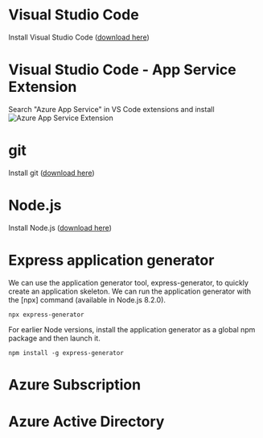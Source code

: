 # Visual Studio Code
Install Visual Studio Code ([download here](https://code.visualstudio.com/download))

# Visual Studio Code - App Service Extension
Search "Azure App Service" in VS Code extensions and install
![Azure App Service Extension](images/00/vs_code_app_service_extension.jp)

# git
Install git ([download here](https://git-scm.com/downloads))

# Node.js
Install Node.js ([download here](https://nodejs.org/en/download/))

# Express application generator
We can use the application generator tool, express-generator, to quickly create an application skeleton.
We can run the application generator with the [npx] command (available in Node.js 8.2.0).
```
npx express-generator
```
For earlier Node versions, install the application generator as a global npm package and then launch it.
```
npm install -g express-generator
```

# Azure Subscription


# Azure Active Directory

